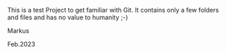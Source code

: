 This is a test Project to get familiar with Git.
It contains only a few folders and files and has
no value to humanity ;-)

Markus

Feb.2023

